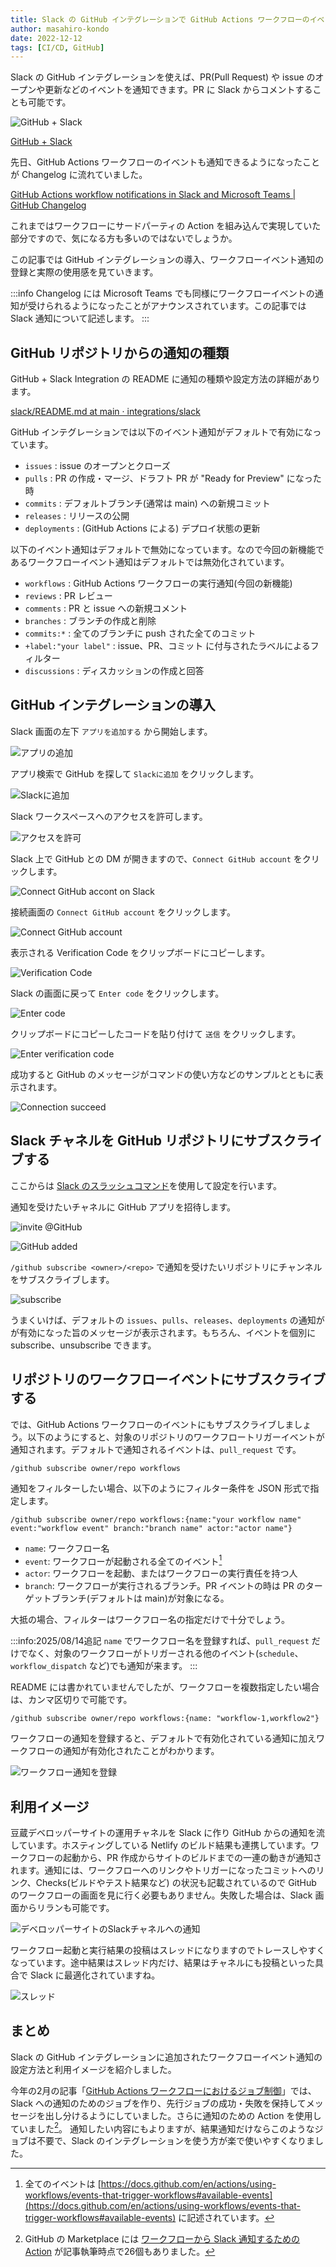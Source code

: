 ```yaml
---
title: Slack の GitHub インテグレーションで GitHub Actions ワークフローのイベントを通知可能に
author: masahiro-kondo
date: 2022-12-12
tags: [CI/CD, GitHub]
---
```


Slack の GitHub インテグレーションを使えば、PR(Pull Request) や issue のオープンや更新などのイベントを通知できます。PR に Slack からコメントすることも可能です。

![GitHub + Slack](https://i.gyazo.com/f3878bc1e731ac402fb2dba9d66db8bf.png)

[GitHub + Slack](https://slack.github.com/)

先日、GitHub Actions ワークフローのイベントも通知できるようになったことが Changelog に流れていました。

[GitHub Actions workflow notifications in Slack and Microsoft Teams | GitHub Changelog](https://github.blog/changelog/2022-12-06-github-actions-workflow-notifications-in-slack-and-microsoft-teams/)

これまではワークフローにサードパーティの Action を組み込んで実現していた部分ですので、気になる方も多いのではないでしょうか。

この記事では GitHub インテグレーションの導入、ワークフローイベント通知の登録と実際の使用感を見ていきます。

:::info
Changelog には Microsoft Teams でも同様にワークフローイベントの通知が受けられるようになったことがアナウンスされています。この記事では Slack 通知について記述します。
:::


## GitHub リポジトリからの通知の種類
GitHub + Slack Integration の README に通知の種類や設定方法の詳細があります。

[slack/README.md at main · integrations/slack](https://github.com/integrations/slack/blob/main/README.md)

GitHub インテグレーションでは以下のイベント通知がデフォルトで有効になっています。

- `issues` : issue のオープンとクローズ
- `pulls` : PR の作成・マージ、ドラフト PR が "Ready for Preview" になった時
- `commits` : デフォルトブランチ(通常は main) への新規コミット
- `releases` : リリースの公開
- `deployments` : (GitHub Actions による) デプロイ状態の更新

以下のイベント通知はデフォルトで無効になっています。なので今回の新機能であるワークフローイベント通知はデフォルトでは無効化されています。

- `workflows` : GitHub Actions ワークフローの実行通知(今回の新機能)
- `reviews` : PR レビュー
- `comments` : PR と issue への新規コメント
- `branches` : ブランチの作成と削除
- `commits:*` : 全てのブランチに push された全てのコミット
- `+label:"your label"` : issue、PR、コミット に付与されたラベルによるフィルター
- `discussions` : ディスカッションの作成と回答

## GitHub インテグレーションの導入

Slack 画面の左下 `アプリを追加する` から開始します。

![アプリの追加](https://i.gyazo.com/e46a62ebd563e83b3687f6a50eced254.png)

アプリ検索で GitHub を探して `Slackに追加` をクリックします。

![Slackに追加](https://i.gyazo.com/5c63000619515204401c7ac630903aab.png)

Slack ワークスペースへのアクセスを許可します。

![アクセスを許可](https://i.gyazo.com/470203f7427f2af16ea807678464dbef.png)

Slack 上で GitHub との DM が開きますので、`Connect GitHub account` をクリックします。

![Connect GitHub accont on Slack](https://i.gyazo.com/175c82a9aa178266a1930677bd2a5f8a.png)

接続画面の `Connect GitHub account` をクリックします。

![Connect GitHub account](https://i.gyazo.com/d63937c4e385c21ba983efc07abb2634.png)

表示される Verification Code をクリップボードにコピーします。

![Verification Code](https://i.gyazo.com/70df5a0638f903c7b5d34b511ff629bb.png)

Slack の画面に戻って `Enter code` をクリックします。

![Enter code](https://i.gyazo.com/5e53d897e6231250578b2f5c198576f3.png)

クリップボードにコピーしたコードを貼り付けて `送信` をクリックします。

![Enter verification code](https://i.gyazo.com/0d6bd1d48631c167a38da79d13e142ea.png)

成功すると GitHub のメッセージがコマンドの使い方などのサンプルとともに表示されます。

![Connection succeed](https://i.gyazo.com/b3496144e464b55aa018dc7ae271ce83.png)

## Slack チャネルを GitHub リポジトリにサブスクライブする
ここからは [Slack のスラッシュコマンド](https://api.slack.com/interactivity/slash-commands)を使用して設定を行います。

通知を受けたいチャネルに GitHub アプリを招待します。

![invite @GitHub](https://i.gyazo.com/d0753b65e88bf1537bdf274668dea2ac.png)

![GitHub added](https://i.gyazo.com/42b56d136f2d354313a38f63bdec2811.png)

`/github subscribe <owner>/<repo>` で通知を受けたいリポジトリにチャンネルをサブスクライブします。

![subscribe](https://i.gyazo.com/b13b0288a74985b0e5433e1e83d2d91a.png)

うまくいけば、デフォルトの `issues`、`pulls`、`releases`、`deployments` の通知がが有効になった旨のメッセージが表示されます。もちろん、イベントを個別に subscribe、unsubscribe できます。

## リポジトリのワークフローイベントにサブスクライブする
では、GitHub Actions ワークフローのイベントにもサブスクライブしましょう。以下のようにすると、対象のリポジトリのワークフロートリガーイベントが通知されます。デフォルトで通知されるイベントは、`pull_request` です。

```shell
/github subscribe owner/repo workflows
```

通知をフィルターしたい場合、以下のようにフィルター条件を JSON 形式で指定します。

```shell
/github subscribe owner/repo workflows:{name:"your workflow name" event:"workflow event" branch:"branch name" actor:"actor name"}
```
- `name`: ワークフロー名
- `event`: ワークフローが起動される全てのイベント[^1]
- `actor`: ワークフローを起動、またはワークフローの実行責任を持つ人
- `branch`: ワークフローが実行されるブランチ。PR イベントの時は PR のターゲットブランチ(デフォルトは main)が対象になる。

[^1]: 全てのイベントは [https://docs.github.com/en/actions/using-workflows/events-that-trigger-workflows#available-events](https://docs.github.com/en/actions/using-workflows/events-that-trigger-workflows#available-events) に記述されています。

大抵の場合、フィルターはワークフロー名の指定だけで十分でしょう。

:::info:2025/08/14追記
`name` でワークフロー名を登録すれば、`pull_request` だけでなく、対象のワークフローがトリガーされる他のイベント(`schedule`、`workflow_dispatch` など)でも通知が来ます。
:::

README には書かれていませんでしたが、ワークフローを複数指定したい場合は、カンマ区切りで可能です。

```shell
/github subscribe owner/repo workflows:{name: "workflow-1,workflow2"}
```

ワークフローの通知を登録すると、デフォルトで有効化されている通知に加えワークフローの通知が有効化されたことがわかります。

![ワークフロー通知を登録](https://i.gyazo.com/b90cd2408cbf5aa7d4b5fdf891a4b3b3.png)

## 利用イメージ
豆蔵デベロッパーサイトの運用チャネルを Slack に作り GitHub からの通知を流しています。ホスティングしている Netlify のビルド結果も連携しています。ワークフローの起動から、PR 作成からサイトのビルドまでの一連の動きが通知されます。通知には、ワークフローへのリンクやトリガーになったコミットへのリンク、Checks(ビルドやテスト結果など) の状況も記載されているので GitHub のワークフローの画面を見に行く必要もありません。失敗した場合は、Slack 画面からリランも可能です。


![デベロッパーサイトのSlackチャネルへの通知](https://i.gyazo.com/9f0aa45d36c26fc0ab066900ec91cfb0.png)

ワークフロー起動と実行結果の投稿はスレッドになりますのでトレースしやすくなっています。途中結果はスレッド内だけ、結果はチャネルにも投稿といった具合で Slack に最適化されていますね。

![スレッド](https://i.gyazo.com/091914029faefeb9df4284f58fba3d95.png)

## まとめ
Slack の GitHub インテグレーションに追加されたワークフローイベント通知の設定方法と利用イメージを紹介しました。

今年の2月の記事「[GitHub Actions ワークフローにおけるジョブ制御](/blogs/2022/02/20/job-control-in-github-actions/)」では、Slack への通知のためのジョブを作り、先行ジョブの成功・失敗を保持してメッセージを出し分けるようにしていました。さらに通知のための Action を使用していました[^2]。
通知したい内容にもよりますが、結果通知だけならこのようなジョブは不要で、Slack のインテグレーションを使う方が楽で使いやすくなりました。

[^2]: GitHub の Marketplace には [ワークフローから Slack 通知するための Action](https://github.com/marketplace?type=actions&query=slack+workflow+) が記事執筆時点で26個もありました。
